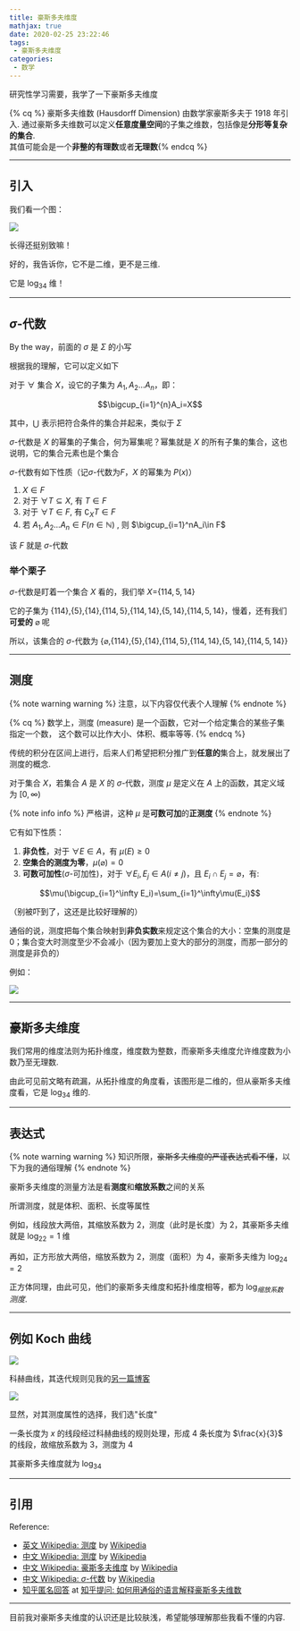 ```yaml
---
title: 豪斯多夫维度
mathjax: true
date: 2020-02-25 23:22:46
tags:
 - 豪斯多夫维度
categories:
 - 数学
---
```


研究性学习需要，我学了一下豪斯多夫维度

{% cq %} 豪斯多夫维数 (Hausdorff Dimension) 由数学家豪斯多夫于 1918 年引入. 
通过豪斯多夫维数可以定义**任意度量空间**的子集之维数，包括像是**分形等复杂的集合**.  
其值可能会是一个**非整的有理数**或者**无理数**{% endcq %}

<!-- more -->

---
## 引入

我们看一个图：

![](/assets/Hausdorff-pic1.png)

长得还挺别致嘛！

好的，我告诉你，它不是二维，更不是三维. 

它是 $\log_34$ 维！

---

## $\sigma$-代数

By the way，前面的 $\sigma$ 是 $\Sigma$ 的小写

根据我的理解，它可以定义如下

对于 $\forall$ 集合 $X$，设它的子集为 $A_1,A_2\dots A_n$，即：

$$\bigcup_{i=1}^{n}A_i=X$$

其中，$\bigcup$ 表示把符合条件的集合并起来，类似于 $\Sigma$

$\sigma$-代数是 $X$ 的幂集的子集合，何为幂集呢？幂集就是 $X$ 的所有子集的集合，这也说明，它的集合元素也是个集合

$\sigma$-代数有如下性质（记$\sigma$-代数为$F$，$X$ 的幂集为 $P(x)$）

1. $X\in F$
2. 对于 $\forall T\subseteq X$, 有 $T\in F$
3. 对于 $\forall T\in F$, 有 $\complement_XT\in F$
4. 若 $A_1,A_2\dots A_n\in F(n \in \mathbb{N})$ , 则 $\bigcup_{i=1}^nA_i\in F$

该 $F$ 就是 $\sigma$-代数

### 举个栗子

$\sigma$-代数是盯着一个集合 $X$ 看的，我们举 $X=${$114,5,14$}

它的子集为 {$114$}$,${$5$}$,${$14$}$,${$114,5$}$,${$114,14$}$,${$5,14$}$,${$114,5,14$}，慢着，还有我们<span title="可恶的">**可爱的**</span> $\varnothing$ 呢

所以，该集合的 $\sigma$-代数为 {$\varnothing,${$114$}$,${$5$}$,${$14$}$,${$114,5$}$,${$114,14$}$,${$5,14$}$,${$114,5,14$}}

---
## 测度

{% note warning warning %}
注意，以下内容仅代表个人理解
{% endnote %}

{% cq %} 数学上，测度 (measure) 是一个函数，它对一个给定集合的某些子集指定一个数，
这个数可以比作大小、体积、概率等等.  {% endcq %}

传统的积分在区间上进行，后来人们希望把积分推广到**任意的**集合上，就发展出了测度的概念. 

对于集合 $X$，若集合 $A$ 是 $X$ 的 $\sigma$-代数，测度 $\mu$ 是定义在 $A$ 上的函数，其定义域为 $[0,\infty)$

{% note info info %}
严格讲，这种 $\mu$ 是**可数可加**的**正测度**
{% endnote %}

它有如下性质：

1. **非负性**，对于 $\forall E\in A$，有 $\mu(E)\geq0$
2. **空集合的测度为零**，$\mu(\varnothing)=0$
3. **可数可加性**($\sigma$-可加性)，对于 $\forall E_i, E_j\in A(i\neq j)$，且 $E_i\cap E_j=\varnothing$，有:

$$\mu(\bigcup_{i=1}^\infty E_i)=\sum_{i=1}^\infty\mu(E_i)$$

（别被吓到了，这还是比较好理解的）

通俗的说，测度把每个集合映射到**非负实数**来规定这个集合的大小：空集的测度是0；集合变大时测度至少不会减小（因为要加上变大的部分的测度，而那一部分的测度是非负的）

例如：

![](/assets/Hausdorff-pic3.png)

---
## 豪斯多夫维度

我们常用的维度法则为拓扑维度，维度数为整数，而豪斯多夫维度允许维度数为小数乃至无理数. 

由此可见前文略有疏漏，从拓扑维度的角度看，该图形是二维的，但从豪斯多夫维度看，它是 $\log_34$ 维的. 

---
## 表达式

{% note warning warning %}
知识所限，~~豪斯多夫维度的严谨表达式看不懂~~，以下为我的通俗理解
{% endnote %}

豪斯多夫维度的测量方法是看**测度**和**缩放系数**之间的关系

所谓测度，就是体积、面积、长度等属性

例如，线段放大两倍，其缩放系数为 2，测度（此时是长度）为 2，其豪斯多夫维就是 $\log_22=1$ 维

再如，正方形放大两倍，缩放系数为 2，测度（面积）为 4，豪斯多夫维为 $\log_24=2$

正方体同理，由此可见，他们的豪斯多夫维度和拓扑维度相等，都为 $\log_{缩放系数}测度$. 

---
## 例如 Koch 曲线

![](/assets/Hausdorff-pic1.png)

科赫曲线，其迭代规则见我的[另一篇博客](https://blog.xecades.xyz/articles/fractal/)


![](/assets/Hausdorff-pic2.png)

显然，对其测度属性的选择，我们选"长度"

一条长度为 $x$ 的线段经过科赫曲线的规则处理，形成 4 条长度为 $\frac{x}{3}$ 的线段，故缩放系数为 3，测度为 4

其豪斯多夫维度就为 $\log_34$

---
## 引用

Reference:
- [英文 Wikipedia: 测度](https://en.wikipedia.org/wiki/Measure_(mathematics)) by [Wikipedia](https://en.wikipedia.org/)
- [中文 Wikipedia: 测度](https://zh.wikipedia.org/wiki/测度) by [Wikipedia](https://zh.wikipedia.org/)
- [中文 Wikipedia: 豪斯多夫维度](https://zh.wikipedia.org/zh-hans/豪斯多夫维数) by [Wikipedia](https://zh.wikipedia.org/)
- [中文 Wikipedia: $\sigma$-代数](https://zh.wikipedia.org/wiki/Σ-代数) by [Wikipedia](https://zh.wikipedia.org/)
- [知乎匿名回答](https://www.zhihu.com/question/29183993/answer/94808353) at [知乎提问: 如何用通俗的语言解释豪斯多夫维数](https://www.zhihu.com/question/29183993)

---
目前我对豪斯多夫维度的认识还是比较肤浅，希望能够理解那些我看不懂的内容. 